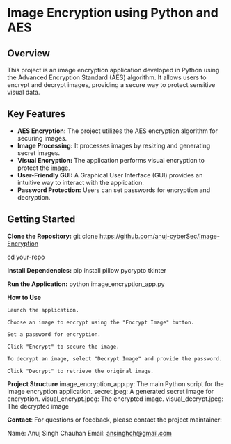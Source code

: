 # Image Encryption using Python and AES

## Overview

This project is an image encryption application developed in Python using the Advanced Encryption Standard (AES) algorithm. It allows users to encrypt and decrypt images, providing a secure way to protect sensitive visual data.

## Key Features

- **AES Encryption:** The project utilizes the AES encryption algorithm for securing images.
- **Image Processing:** It processes images by resizing and generating secret images.
- **Visual Encryption:** The application performs visual encryption to protect the image.
- **User-Friendly GUI:** A Graphical User Interface (GUI) provides an intuitive way to interact with the application.
- **Password Protection:** Users can set passwords for encryption and decryption.

## Getting Started

**Clone the Repository:**
   git clone https://github.com/anuj-cyberSec/Image-Encryption
   
   cd your-repo


**Install Dependencies:**
  pip install pillow pycrypto tkinter

**Run the Application:**
  python image_encryption_app.py


**How to Use**

    Launch the application.

    Choose an image to encrypt using the "Encrypt Image" button.

    Set a password for encryption.

    Click "Encrypt" to secure the image.

    To decrypt an image, select "Decrypt Image" and provide the password.

    Click "Decrypt" to retrieve the original image.

**Project Structure**
    image_encryption_app.py: The main Python script for the image encryption application.
    secret.jpeg: A generated secret image for encryption.
    visual_encrypt.jpeg: The encrypted image.
    visual_decrypt.jpeg: The decrypted image

**Contact**:
For questions or feedback, please contact the project maintainer:

Name: Anuj Singh Chauhan
Email: ansinghch@gmail.com

